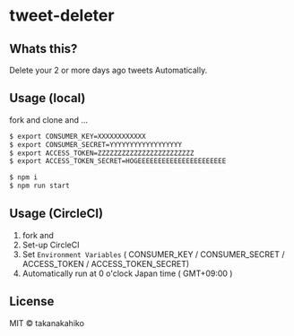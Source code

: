 # tweet-deleter

## Whats this?

Delete your 2 or more days ago tweets Automatically.

## Usage (local)

fork and clone and ...

```bash
$ export CONSUMER_KEY=XXXXXXXXXXXX
$ export CONSUMER_SECRET=YYYYYYYYYYYYYYYYYY
$ export ACCESS_TOKEN=ZZZZZZZZZZZZZZZZZZZZZZZZ
$ export ACCESS_TOKEN_SECRET=HOGEEEEEEEEEEEEEEEEEEEEEE

$ npm i
$ npm run start
```

## Usage (CircleCI)

1. fork and
2. Set-up CircleCI
3. Set `Environment Variables` ( CONSUMER_KEY / CONSUMER_SECRET / ACCESS_TOKEN / ACCESS_TOKEN_SECRET)
4. Automatically run at 0 o'clock Japan time ( GMT+09:00 )

## License

MIT &copy; takanakahiko
